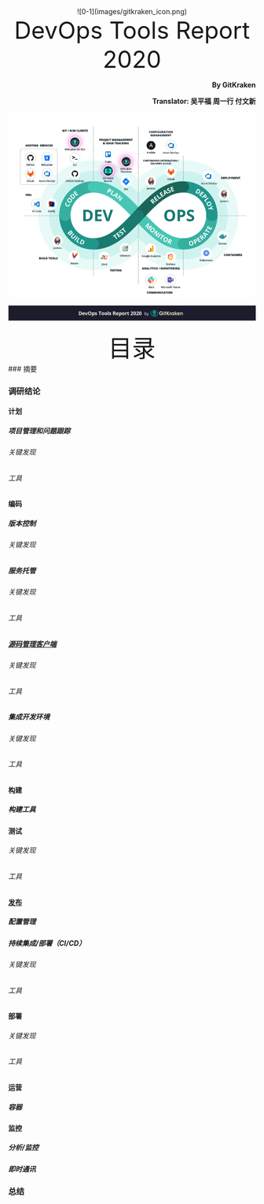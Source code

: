<div align=center>![0-1](images/gitkraken_icon.png)</div>
<div align='center' ><font size='70'>DevOps Tools Report 2020</font></div>
<p align="right"><b>By GitKraken</b></p>
<p align="right"><b>Translator: 吴平福 周一行 付文新</b></p>

![0-2](images/tools_chain.png)

![0-3](images/page_front.png)
<div align='center' ><font size='35'>目录</font></div>
### 摘要

### 调研结论

#### 计划

##### 项目管理和问题跟踪

###### 关键发现

###### 工具

#### 编码

##### 版本控制

###### 关键发现

##### 服务托管

###### 关键发现

###### 工具

##### [源码管理客户端](./Part2.md)

###### 关键发现

###### 工具

##### 集成开发环境

###### 关键发现

###### 工具

#### 构建

##### 构建工具

#### 测试

###### 关键发现

###### 工具

#### [发布]()

##### 配置管理

##### 持续集成/部署（CI/CD）

###### 关键发现

###### 工具

#### 部署

###### 关键发现

###### 工具

#### 运营

##### 容器

#### 监控

##### 分析/监控

##### 即时通讯

### 总结

